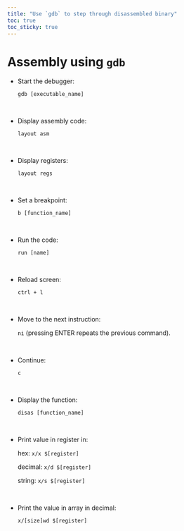 ```yaml
---
title: "Use `gdb` to step through disassembled binary"
toc: true
toc_sticky: true
---
```


# Assembly using `gdb`

- Start the debugger:

    `gdb [executable_name]`

<br>

- Display assembly code:

    `layout asm`

<br>

- Display registers:

    `layout regs`

<br>

- Set a breakpoint:

    `b [function_name]`

<br>

- Run the code:

    `run [name]`

<br>

- Reload screen:

    `ctrl + l`

<br>

- Move to the next instruction:

    `ni` (pressing ENTER repeats the previous command).

<br>

- Continue:

    `c`

<br>

- Display the function:

    `disas [function_name]`

<br>

- Print value in register in:

    hex: `x/x $[register]`

    decimal: `x/d $[register]`

    string: `x/s $[register]`

<br>

- Print the value in array in decimal:

    `x/[size]wd $[register]`

<br>






